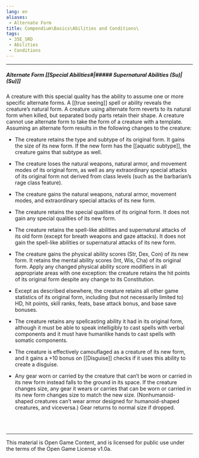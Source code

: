 ```yaml
---
lang: en
aliases:
 - Alternate Form
title: Compendium\Basics\Abilities and Conditions\
tags: 
 - 35E_SRD
 - Abilities
 - Conditions
---
```


---
##### Alternate Form [[Special Abilities#|##### Supernatural Abilities (Su)|(Su)]]

A creature with this special quality has the ability to assume one or more specific alternate forms. A [[true seeing]] spell or ability reveals the creature’s natural form. A creature using alternate form reverts to its natural form when killed, but separated body parts retain their shape. A creature cannot use alternate form to take the form of a creature with a template. Assuming an alternate form results in the following changes to the creature:

- The creature retains the type and subtype of its original form. It gains the size of its new form. If the new form has the [[aquatic subtype]], the creature gains that subtype as well.
    
- The creature loses the natural weapons, natural armor, and movement modes of its original form, as well as any extraordinary special attacks of its original form not derived from class levels (such as the barbarian’s rage class feature).
    
- The creature gains the natural weapons, natural armor, movement modes, and extraordinary special attacks of its new form.
    
- The creature retains the special qualities of its original form. It does not gain any special qualities of its new form.
    
- The creature retains the spell-like abilities and supernatural attacks of its old form (except for breath weapons and gaze attacks). It does not gain the spell-like abilities or supernatural attacks of its new form.
    
- The creature gains the physical ability scores (Str, Dex, Con) of its new form. It retains the mental ability scores (Int, Wis, Cha) of its original form. Apply any changed physical ability score modifiers in all appropriate areas with one exception: the creature retains the hit points of its original form despite any change to its Constitution.
    
- Except as described elsewhere, the creature retains all other game statistics of its original form, including (but not necessarily limited to) HD, hit points, skill ranks, feats, base attack bonus, and base save bonuses.
    
- The creature retains any spellcasting ability it had in its original form, although it must be able to speak intelligibly to cast spells with verbal components and it must have humanlike hands to cast spells with somatic components.
    
- The creature is effectively camouflaged as a creature of its new form, and it gains a +10 bonus on [[Disguise]] checks if it uses this ability to create a disguise.
    
- Any gear worn or carried by the creature that can’t be worn or carried in its new form instead falls to the ground in its space. If the creature changes size, any gear it wears or carries that can be worn or carried in its new form changes size to match the new size. (Nonhumanoid-shaped creatures can’t wear armor designed for humanoid-shaped creatures, and viceversa.) Gear returns to normal size if dropped.

<br><br>

---

This material is Open Game Content, and is licensed for public use under the terms of the Open Game License v1.0a.
